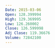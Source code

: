 ```yaml
---
Date: 2015-03-06
Open: 128.399994
High: 129.369995
Low: 126.260002
Close: 126.599998
Adj Close: 119.36676
Volume: 72842100
---
```

